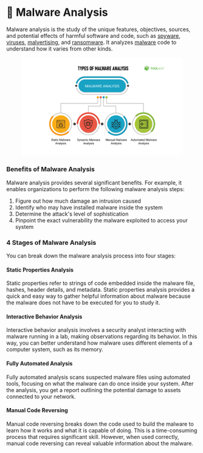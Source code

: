 # 👮 Malware Analysis

Malware analysis is the study of the unique features, objectives, sources, and potential effects of harmful software and code, such as [spyware](https://www.fortinet.com/resources/cyberglossary/spyware), [viruses](https://www.fortinet.com/resources/cyberglossary/computer-virus), [malvertising](https://www.fortinet.com/resources/cyberglossary/malvertising), and [ransomware](https://www.fortinet.com/resources/cyberglossary/ransomware). It analyzes [malware](https://www.fortinet.com/resources/cyberglossary/malware) code to understand how it varies from other kinds.

<figure><img src="../../../../.gitbook/assets/image (330).png" alt=""><figcaption></figcaption></figure>

### Benefits of Malware Analysis

Malware analysis provides several significant benefits. For example, it enables organizations to perform the following malware analysis steps:

1. Figure out how much damage an intrusion caused
2. Identify who may have installed malware inside the system
3. Determine the attack's level of sophistication
4. Pinpoint the exact vulnerability the malware exploited to access your system

### 4 Stages of Malware Analysis

You can break down the malware analysis process into four stages:

#### Static Properties Analysis

Static properties refer to strings of code embedded inside the malware file, hashes, header details, and metadata. Static properties analysis provides a quick and easy way to gather helpful information about malware because the malware does not have to be executed for you to study it.

#### Interactive Behavior Analysis

Interactive behavior analysis involves a security analyst interacting with malware running in a lab, making observations regarding its behavior. In this way, you can better understand how malware uses different elements of a computer system, such as its memory.

#### Fully Automated Analysis

Fully automated analysis scans suspected malware files using automated tools, focusing on what the malware can do once inside your system. After the analysis, you get a report outlining the potential damage to assets connected to your network.

#### Manual Code Reversing

Manual code reversing breaks down the code used to build the malware to learn how it works and what it is capable of doing. This is a time-consuming process that requires significant skill. However, when used correctly, manual code reversing can reveal valuable information about the malware.
